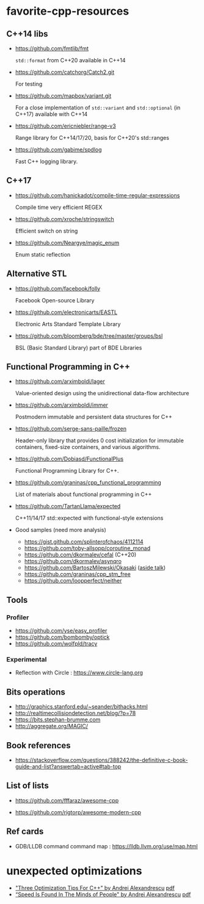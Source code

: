 # favorite-cpp-resources

## C++14 libs
* https://github.com/fmtlib/fmt

  `std::format` from C++20 available in C++14
    
* https://github.com/catchorg/Catch2.git

  For testing
 
* https://github.com/mapbox/variant.git

  For a close implementation of `std::variant` and `std::optional` (in C++17) available with C++14
  
* https://github.com/ericniebler/range-v3

  Range library for C++14/17/20, basis for C++20's std::ranges
  
* https://github.com/gabime/spdlog

  Fast C++ logging library.
  
## C++17

* https://github.com/hanickadot/compile-time-regular-expressions

  Compile time very efficient REGEX
  
* https://github.com/xroche/stringswitch

  Efficient switch on string
  
* https://github.com/Neargye/magic_enum

  Enum static reflection
  
## Alternative STL

* https://github.com/facebook/folly

  Facebook Open-source Library
  
* https://github.com/electronicarts/EASTL

  Electronic Arts Standard Template Library
  
* https://github.com/bloomberg/bde/tree/master/groups/bsl

  BSL (Basic Standard Library) part of BDE Libraries
  
## Functional Programming in C++

* https://github.com/arximboldi/lager
  
  Value-oriented design using the unidirectional data-flow architecture

* https://github.com/arximboldi/immer
  
  Postmodern immutable and persistent data structures for C++
  
* https://github.com/serge-sans-paille/frozen

  Header-only library that provides 0 cost initialization for immutable containers, fixed-size containers, and various algorithms.
  
* https://github.com/Dobiasd/FunctionalPlus

  Functional Programming Library for C++.

* https://github.com/graninas/cpp_functional_programming

  List of materials about functional programming in C++
  
* https://github.com/TartanLlama/expected

  C++11/14/17 std::expected with functional-style extensions

* Good samples (need more analysis)
  * https://gist.github.com/splinterofchaos/4112114
  * https://github.com/toby-allsopp/coroutine_monad
  * https://github.com/dkormalev/cefal (C++20)
  * https://github.com/dkormalev/asynqro
  * https://github.com/BartoszMilewski/Okasaki ([aside talk](https://github.com/BartoszMilewski/Okasaki/raw/872408f10d0c3de0e0ab66140afdd10fe5cf0b23/Functional%20Data%20Structures.key))
  * https://github.com/graninas/cpp_stm_free
  * https://github.com/loopperfect/neither

## Tools

### Profiler

* https://github.com/yse/easy_profiler
* https://github.com/bombomby/optick
* https://github.com/wolfpld/tracy

### Experimental

* Reflection with Circle : https://www.circle-lang.org

## Bits operations

 * http://graphics.stanford.edu/~seander/bithacks.html
 * http://realtimecollisiondetection.net/blog/?p=78
 * https://bits.stephan-brumme.com
 * http://aggregate.org/MAGIC/

## Book references

 * https://stackoverflow.com/questions/388242/the-definitive-c-book-guide-and-list?answertab=active#tab-top

## List of lists

 * https://github.com/fffaraz/awesome-cpp
 
 * https://github.com/rigtorp/awesome-modern-cpp
 
## Ref cards

* GDB/LLDB command command map : https://lldb.llvm.org/use/map.html

# unexpected optimizations

* ["Three Optimization Tips For C++" by Andrei Alexandrescu](https://archive.org/details/AndreiAlexandrescu-Three-Optimization-Tips) [pdf](https://ia801703.us.archive.org/3/items/AndreiAlexandrescu-Three-Optimization-Tips/Main-slides.pdf)
* [“Speed Is Found In The Minds of People" by Andrei Alexandrescu](https://youtu.be/FJJTYQYB1JQ) [pdf](https://github.com/CppCon/CppCon2019/blob/master/Presentations/speed_is_found_in_the_minds_of_people/speed_is_found_in_the_minds_of_people__andrei_alexandrescu__cppcon_2019.pdf)
